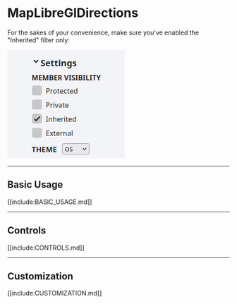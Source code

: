 # MapLibreGlDirections

For the sakes of your convenience, make sure you've enabled the "Inherited" filter only:

![Enabling the "Inherited" filter only](https://raw.githubusercontent.com/maplibre/maplibre-gl-directions/main/doc/images/public-filter.png)

---

## Basic Usage

[[include:BASIC_USAGE.md]]

---

## Controls

[[include:CONTROLS.md]]

---

## Customization

[[include:CUSTOMIZATION.md]]
